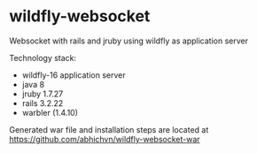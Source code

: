 # wildfly-websocket
Websocket with rails and jruby using wildfly as application server

Technology stack:
- wildfly-16 application server
- java 8
- jruby 1.7.27
- rails 3.2.22
- warbler (1.4.10)


Generated war file and installation steps are located at https://github.com/abhichvn/wildfly-websocket-war
